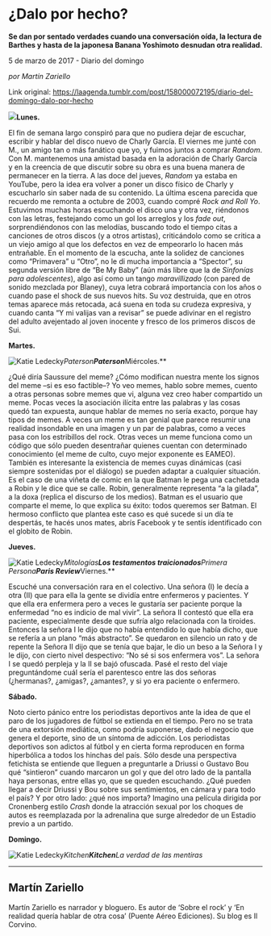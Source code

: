 # ¿Dalo por hecho?

**Se dan por sentado verdades cuando una conversación oída, la lectura de Barthes y hasta de la japonesa Banana Yoshimoto desnudan otra realidad.**

5 de marzo de 2017 - Diario del domingo

_por Martín Zariello_

Link original: https://laagenda.tumblr.com/post/158000072195/diario-del-domingo-dalo-por-hecho

![](https://64.media.tumblr.com/a2348b7cdcea22462dd51199a343b426/tumblr_inline_pk0gzoYEOw1t6q87u_500.jpg)**Lunes.**  
 
El fin de semana largo conspiró para que no pudiera dejar de escuchar, escribir y hablar del disco nuevo de Charly García. El viernes me junté con M., un amigo tan o más fanático que yo, y fuimos juntos a comprar *Random*. Con M. mantenemos una amistad basada en la adoración de Charly García y en la creencia de que discutir sobre su obra es una buena manera de permanecer en la tierra. A las doce del jueves, *Random* ya estaba en YouTube, pero la idea era volver a poner un disco físico de Charly y escucharlo sin saber nada de su contenido. La última escena parecida que recuerdo me remonta a octubre de 2003, cuando compré *Rock and Roll Yo*. Estuvimos muchas horas escuchando el disco una y otra vez, riéndonos con las letras, festejando como un gol los arreglos y los *fade out*, sorprendiéndonos con las melodías, buscando todo el tiempo citas a canciones de otros discos (y a otros artistas), criticándolo como se critica a un viejo amigo al que los defectos en vez de empeorarlo lo hacen más entrañable. En el momento de la escucha, ante la solidez de canciones como “Primavera” u “Otro”, no le di mucha importancia a “Spector”, su segunda versión libre de “Be My Baby” (aún más libre que la de *Sinfonías para adolescentes*), algo así como un tango *maravillizado* (con pared de sonido mezclada por Blaney), cuya letra cobrará importancia con los años o cuando pase el shock de sus nuevos hits. Su voz destruida, que en otros temas aparece más retocada, acá suena en toda su crudeza expresiva, y cuando canta “Y mi valijas van a revisar” se puede adivinar en el registro del adulto avejentado al joven inocente y fresco de los primeros discos de Sui.

**Martes.**  


![Katie Ledecky](https://64.media.tumblr.com/2844ebfd361e155e47e7692b16221a41/tumblr_inline_pk0gzoo3Rj1t6q87u_250.jpg)*Paterson**Paterson***Miércoles.**  
 
¿Qué diría Saussure del meme? ¿Cómo modifican nuestra mente los signos del meme –si es eso factible–? Yo veo memes, hablo sobre memes, cuento a otras personas sobre memes que vi, alguna vez creo haber compartido un meme. Pocas veces la asociación ilícita entre las palabras y las cosas quedó tan expuesta, aunque hablar de memes no sería exacto, porque hay tipos de memes. A veces un meme es tan genial que parece resumir una realidad insondable en una imagen y un par de palabras, como a veces pasa con los estribillos del rock. Otras veces un meme funciona como un código que sólo pueden desentrañar quienes cuentan con determinado conocimiento (el meme de culto, cuyo mejor exponente es EAMEO). También es interesante la existencia de memes cuyas dinámicas (casi siempre sostenidas por el diálogo) se pueden adaptar a cualquier situación. Es el caso de una viñeta de comic en la que Batman le pega una cachetada a Robin y le dice que se calle. Robin, generalmente representa “a la gilada”, a la doxa (replica el discurso de los medios). Batman es el usuario que comparte el meme, lo que explica su éxito: todos queremos ser Batman. El hermoso conflicto que plantea este caso es qué sucede si un día te despertás, te hacés unos mates, abrís Facebook y te sentís identificado con el globito de Robin.

**Jueves.**  


![Katie Ledecky](https://64.media.tumblr.com/a22b3002bda34527279c4f1ab4cc1e56/tumblr_inline_pk0gzpigyx1t6q87u_250.jpg)*Mitologías**Los testamentos traicionados**Primera Persona**Paris Review***Viernes.**  
 
Escuché una conversación rara en el colectivo. Una señora (I) le decía a otra (II) que para ella la gente se dividía entre enfermeros y pacientes. Y que ella era enfermera pero a veces le gustaría ser paciente porque la enfermedad “no es indicio de mal vivir”. La señora II contestó que ella era paciente, especialmente desde que sufría algo relacionada con la tiroides. Entonces la señora I le dijo que no había entendido lo que había dicho, que se refería a un plano “más abstracto”. Se quedaron en silencio un rato y de repente la Señora II dijo que se tenía que bajar, le dio un beso a la Señora I y le dijo, con cierto nivel despectivo: “No sé si sos enfermera vos”. La señora I se quedó perpleja y la II se bajó ofuscada. Pasé el resto del viaje preguntándome cuál sería el parentesco entre las dos señoras (¿hermanas?, ¿amigas?, ¿amantes?, y si yo era paciente o enfermero.

**Sábado.**  

Noto cierto pánico entre los periodistas deportivos ante la idea de que el paro de los jugadores de fútbol se extienda en el tiempo. Pero no se trata de una extorsión mediática, como podría suponerse, dado el negocio que genera el deporte, sino de un síntoma de adicción. Los periodistas deportivos son adictos al fútbol y en cierta forma reproducen en forma hiperbólica a todos los hinchas del país. Sólo desde una perspectiva fetichista se entiende que lleguen a preguntarle a Driussi o Gustavo Bou qué “sintieron” cuando marcaron un gol y que del otro lado de la pantalla haya personas, entre ellas yo, que se queden escuchando. ¿Qué pueden llegar a decir Driussi y Bou sobre sus sentimientos, en cámara y para todo el país? Y por otro lado: ¿qué nos importa? Imagino una película dirigida por Cronenberg estilo *Crash* donde la atracción sexual por los choques de autos es reemplazada por la adrenalina que surge alrededor de un Estadio previo a un partido. 

**Domingo.**  


![Katie Ledecky](https://64.media.tumblr.com/afe513d6ea02db23519159762344daec/tumblr_inline_pk0gzpsExG1t6q87u_250.jpg)*Kitchen**Kitchen**La verdad de las mentiras*  




---

Martín Zariello
---------------

 Martín Zariello es narrador y bloguero. Es autor de ‘Sobre el rock’ y ‘En realidad quería hablar de otra cosa’ (Puente Aéreo Ediciones). Su blog es Il Corvino.


